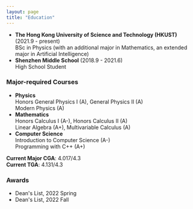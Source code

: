 ```yaml
---
layout: page
title: "Education"
---
```


* **The Hong Kong University of Science and Technology (HKUST)** (2021.9 - present)  
  BSc in Physics (with an additional major in Mathematics, an extended major in Artificial Intelligence)
* **Shenzhen Middle School** (2018.9 - 2021.6)  
  High School Student
  
### Major-required Courses
* **Physics**  
  Honors General Physics I (A), General Physics II (A)  
  Modern Physics (A)
* **Mathematics**  
  Honors Calculus I (A-), Honors Calculus II (A)  
  Linear Algebra (A+), Multivariable Calculus (A)
* **Computer Science**  
  Introduction to Computer Science (A-)  
  Programming with C++ (A+)

**Current Major CGA**: 4.017/4.3    
**Current TGA**: 4.131/4.3

### Awards
 * Dean's List, 2022 Spring  
 * Dean's List, 2022 Fall 
